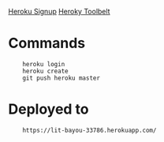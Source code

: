 [Heroku Signup](https://signup.heroku.com/dc)
[Heroky Toolbelt](https://devcenter.heroku.com/articles/getting-started-with-clojure#set-up)

# Commands
        heroku login
        heroku create
        git push heroku master

# Deployed to
        https://lit-bayou-33786.herokuapp.com/

